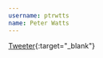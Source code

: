 ```yaml
---
username: ptrwtts
name: Peter Watts
---
```


[Tweeter](https://chrome.google.com/webstore/detail/tweeter-appnet-client-ins/dflobolbhfgolimgfmddgdifipfomkib){:target="_blank"}

